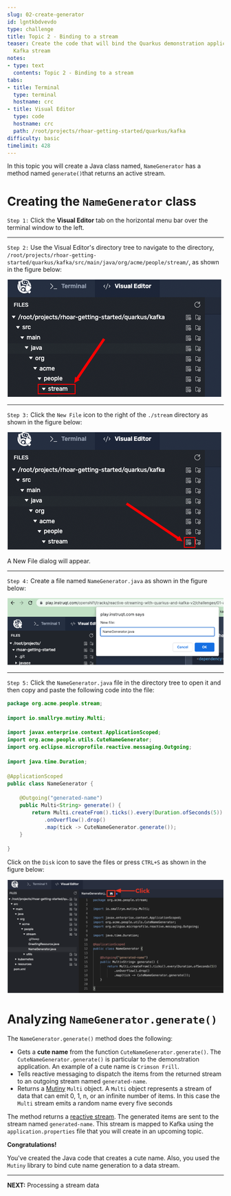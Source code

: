 ```yaml
---
slug: 02-create-generator
id: lgntkbdvevdo
type: challenge
title: Topic 2 - Binding to a stream
teaser: Create the code that will bind the Quarkus demonstration application to a
  Kafka stream
notes:
- type: text
  contents: Topic 2 - Binding to a stream
tabs:
- title: Terminal
  type: terminal
  hostname: crc
- title: Visual Editor
  type: code
  hostname: crc
  path: /root/projects/rhoar-getting-started/quarkus/kafka
difficulty: basic
timelimit: 428
---
```

In this topic you will create a Java class named, `NameGenerator` has a method named `generate()`that returns an active stream.

# Creating the `NameGenerator` class

`Step 1:` Click the **Visual Editor** tab on the horizontal menu bar over the terminal window to the left.

----

`Step 2:` Use the Visual Editor's directory tree to navigate to the directory, `/root/projects/rhoar-getting-started/quarkus/kafka/src/main/java/org/acme/people/stream/`, as shown in the figure below:

![Go To Directory](../assets/go-to-stream.png)

----

`Step 3:` Click the `New File` icon to the right of the `./stream` directory as shown in the figure below:

![New File](../assets/create-new-file.png)

A New File dialog will appear.

----

`Step 4:` Create a file named `NameGenerator.java` as shown in the figure below:

![Create NameGenerator](../assets/create-name-generator.png)

----

`Step 5:` Click the `NameGenerator.java` file in the directory tree to open it and then copy and paste the following code into the file:

```java
package org.acme.people.stream;

import io.smallrye.mutiny.Multi;

import javax.enterprise.context.ApplicationScoped;
import org.acme.people.utils.CuteNameGenerator;
import org.eclipse.microprofile.reactive.messaging.Outgoing;

import java.time.Duration;

@ApplicationScoped
public class NameGenerator {

    @Outgoing("generated-name")
    public Multi<String> generate() {
        return Multi.createFrom().ticks().every(Duration.ofSeconds(5))
            .onOverflow().drop()
            .map(tick -> CuteNameGenerator.generate());
    }

}
```

Click on the `Disk` icon to save the files or press `CTRL+S` as shown in the figure below:

![Save File](../assets/save-file.png)

# Analyzing `NameGenerator.generate()`

The `NameGenerator.generate()` method does the following:

* Gets a **cute name** from the function `CuteNameGenerator.generate()`. The `CuteNameGenerator.generate()` is particular to the demonstration application. An example of a cute name is `Crimson Frill`.
* Tells reactive messaging to dispatch the items from the returned stream to an outgoing stream named `generated-name`.
* Returns a [Mutiny](https://smallrye.io/smallrye-mutiny/) `Multi` object. A `Multi` object represents a stream of data that can emit 0, 1, n, or an infinite number of items. In this case the `Multi` stream emits a random name every five seconds

The method returns a [reactive stream](http://www.reactive-streams.org/). The generated items are sent to the stream named `generated-name`. This stream is mapped to Kafka using the `application.properties` file that you will create in an upcoming topic.

**Congratulations!**

You've created the Java code that creates a cute name. Also, you used the `Mutiny` library to bind cute name generation to a data stream.

----

**NEXT:** Processing a stream data
